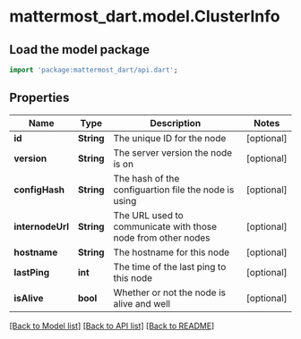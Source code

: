 # mattermost_dart.model.ClusterInfo

## Load the model package
```dart
import 'package:mattermost_dart/api.dart';
```

## Properties
Name | Type | Description | Notes
------------ | ------------- | ------------- | -------------
**id** | **String** | The unique ID for the node | [optional] 
**version** | **String** | The server version the node is on | [optional] 
**configHash** | **String** | The hash of the configuartion file the node is using | [optional] 
**internodeUrl** | **String** | The URL used to communicate with those node from other nodes | [optional] 
**hostname** | **String** | The hostname for this node | [optional] 
**lastPing** | **int** | The time of the last ping to this node | [optional] 
**isAlive** | **bool** | Whether or not the node is alive and well | [optional] 

[[Back to Model list]](../README.md#documentation-for-models) [[Back to API list]](../README.md#documentation-for-api-endpoints) [[Back to README]](../README.md)


